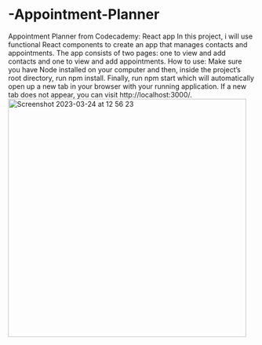 # -Appointment-Planner
Appointment Planner from Codecademy: React app
In this project, i will use functional React components to create an app that manages contacts and appointments. The app consists of two pages: 
one to view and add contacts and one to view and add appointments.
How to use: Make sure you have Node installed on your computer and then, inside the project’s root directory, run npm install. Finally, run npm start which will automatically open up a new tab in your browser with your running application. If a new tab does not appear, you can visit http://localhost:3000/.
<img width="485" alt="Screenshot 2023-03-24 at 12 56 23" src="https://user-images.githubusercontent.com/124717752/227527098-2e529ed9-0c0a-47d9-b245-18b4a102cc77.png">
